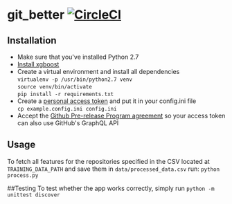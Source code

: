 # git_better [![CircleCI](https://circleci.com/gh/WGierke/git_better.svg?style=svg&circle-token=3fb4bac4bb656bc2e7b9dbb6d9dc77a303bd240c)](https://circleci.com/gh/WGierke/git_better)

## Installation
- Make sure that you've installed Python 2.7
- [Install xgboost](http://xgboost.readthedocs.io/en/latest/build.html)
- Create a virtual environment and install all dependencies  
`virtualenv -p /usr/bin/python2.7 venv`  
`source venv/bin/activate`  
`pip install -r requirements.txt`  
- Create a [personal access token](https://github.com/settings/tokens) and put it in your config.ini file  
`cp example.config.ini config.ini`  
- Accept the [Github Pre-release Program agreement](https://github.com/prerelease/agreement) so your access token can also use GitHub's GraphQL API

## Usage
To fetch all features for the repositories specified in the CSV located at `TRAINING_DATA_PATH` and save them in `data/processed_data.csv` run: `python process.py`

##Testing
To test whether the app works correctly, simply run `python -m unittest discover`
